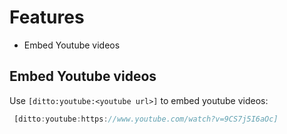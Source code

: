 # Features

- Embed Youtube videos

## Embed Youtube videos

Use `[ditto:youtube:<youtube url>]` to embed youtube videos:

```javascript
 [ditto:youtube:https://www.youtube.com/watch?v=9CS7j5I6aOc]
```
